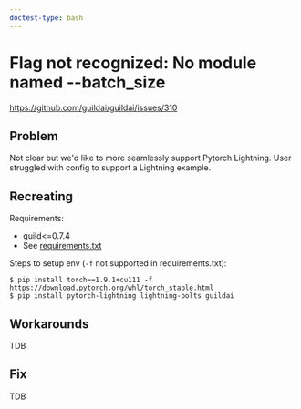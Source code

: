 ```yaml
---
doctest-type: bash
---
```


# Flag not recognized: No module named --batch_size

https://github.com/guildai/guildai/issues/310

## Problem

Not clear but we'd like to more seamlessly support Pytorch
Lightning. User struggled with config to support a Lightning example.

## Recreating

Requirements:

- guild<=0.7.4
- See [requirements.txt](requirements.txt)

Steps to setup env (`-f` not supported in requirements.txt):

```
$ pip install torch==1.9.1+cu111 -f https://download.pytorch.org/whl/torch_stable.html
$ pip install pytorch-lightning lightning-bolts guildai
```

## Workarounds

TDB

## Fix

TDB
